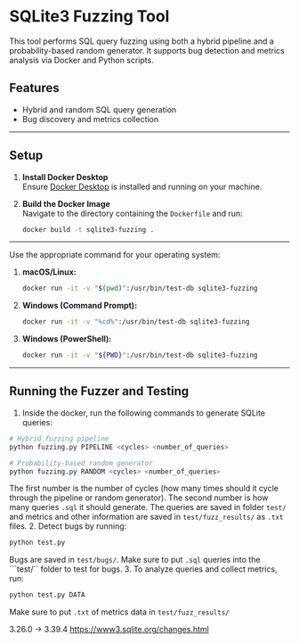 
# SQLite3 Fuzzing Tool

This tool performs SQL query fuzzing using both a hybrid pipeline and a probability-based random generator. It supports bug detection and metrics analysis via Docker and Python scripts.

## Features

- Hybrid and random SQL query generation
- Bug discovery and metrics collection

---

## Setup

1. **Install Docker Desktop**  
   Ensure [Docker Desktop](https://www.docker.com/products/docker-desktop) is installed and running on your machine.

2. **Build the Docker Image**  
   Navigate to the directory containing the `Dockerfile` and run:
   ```bash
   docker build -t sqlite3-fuzzing .

---

Use the appropriate command for your operating system:
1. **macOS/Linux:**
    ```bash
    docker run -it -v "$(pwd)":/usr/bin/test-db sqlite3-fuzzing

2. **Windows (Command Prompt):**
    ```bash
    docker run -it -v "%cd%":/usr/bin/test-db sqlite3-fuzzing

3. **Windows (PowerShell):**
    ```bash
    docker run -it -v "${PWD}":/usr/bin/test-db sqlite3-fuzzing

---


## Running the Fuzzer and Testing

1. Inside the docker, run the following commands to generate SQLite queries: 
```bash
# Hybrid fuzzing pipeline
python fuzzing.py PIPELINE <cycles> <number_of_queries>

# Probability-based random generator
python fuzzing.py RANDOM <cycles> <number_of_queries>
```
The first number is the number of cycles (how many times should it cycle through the pipeline or random generator). The second number is how many queries ```.sql``` it should generate. The queries are saved in folder ```test/``` and metrics and other information are saved in ```test/fuzz_results/``` as ```.txt``` files.
2. Detect bugs by running:
```bash
python test.py
``` 
Bugs are saved in ```test/bugs/```. Make sure to put ```.sql``` queries into the ```test/`` folder to test for bugs.
3. To analyze queries and collect metrics, run:
```bash
python test.py DATA
```
Make sure to put ```.txt``` of metrics data in ```test/fuzz_results/```

3.26.0 -> 3.39.4
https://www3.sqlite.org/changes.html
